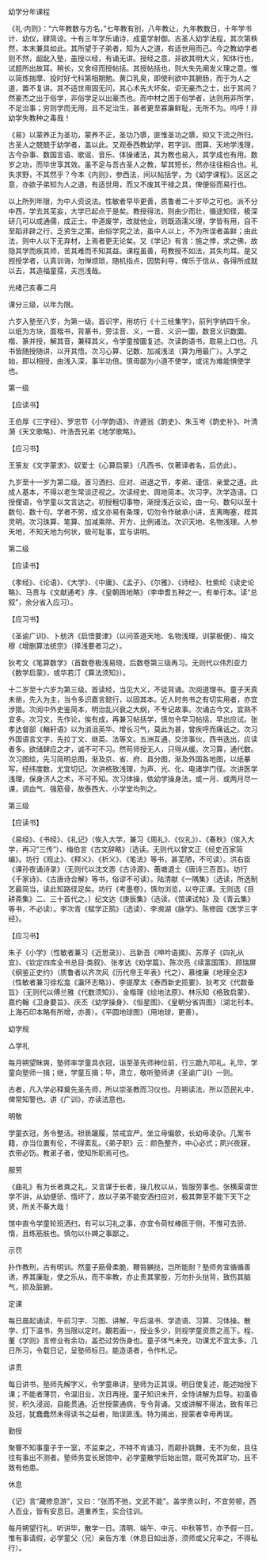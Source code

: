 幼学分年课程  

《礼·内则》：“六年教数与方名，”七年教有别，八年教让，九年教数日，十年学书计、幼仪，肄简谅。十有三年学乐诵诗，成童学射御。古圣人幼学法程，其次第秩然，本末兼具如此。其所望于子弟者，知为人之道，有适世用而己。今之教幼学者则不然，龆龀入塾，虽授以经，有诵无讲。授经之意，非欲其明大义，知体行也，试题所出故耳。稍长，又舍经而授帖括。其授帖括也，则大失先阐发义理之意。惟以简炼揣摩、投时好弋科第相期勉。黄口乳臭，即使利欲中其腑肠，而于为人之道，置不复讲。其不适世用固无问，其心术先大坏矣。讵无豪杰之士，出于其间？然豪杰之出于俗学，非俗学足以出豪杰也。而中材之困于俗学者，达则用非所学，不足治事；穷则学而无用，且不足治生，甚者更至寡廉鲜耻，无所不为。呜呼！非幼学失教种之毒哉！  

《易》以蒙养正为圣功，蒙养不正，圣功乃隳，匪惟圣功之隳，抑又下流之所归。古圣人之兢兢于幼学者，盖以此。又观泰西教幼学，若字训、图算、天地学浅理，古今杂事、数国言语、歌谣、音乐、体操诸法，其为教也易入，其学成也有用。数岁之功，而毕世享其效。虽不足与吾古圣人之教，挈其短长，然亦往往相合也。礼失求野，不其然乎？今本《内则》，参西法，间以帖括学，为《幼学课程》。区区之意，亦欲子弟知为人之道，有适世用，而又不废其干禄之具，俾便俗而易行也。  

以上所列年限，为中人资说法。性敏者早毕更善，质鲁者二十岁毕之可也。派不分中西，学去其芜妄，大学已起点于是矣。教授得法，则由少而壮，循途知径，极深研几可以成通儒，成正士。中道废学，改就他业，则既涵濡义理，学皆有用，自不至蹈非辟之行，乏资生之策。由俗学究之法，虽中人以上，不为所误者盖鲜；由此法，则中人以下无弃材，上焉者更无论矣。又《学记》有言：施之悖，求之佛，故隐其学而疾其师，苦其难而不知其益。课程虽善，苟教授不如法，其失均耳。是又觊授学者，认真训诲，勿惮烦琐，随机指点，因势利导，俾乐于信从，各得所成就以去，其造福童孺，夫岂浅哉。  

光绪己亥春二月  

课分三级，以年为限。  

六岁入塾至八岁，为第一级。首识字，用坊行《十三经集字》，前列字纳四千余，以纸为方块，面楷书，背篆书，旁注音、义，一音、义识一圜，数音义识数圜。楷、篆并授，解其音，兼释其义，令学童按圜复述。次读韵语书，取易上口也。凡书皆随授随讲，以开其悟。次习心算、记数、加减浅法（算为用最广）。入学之始，即以相授，由浅入深，事半功倍。慎毋鄙为小道不使学，或诧为难能惧使学也。  

第一级  

【应读书】  

王伯厚《三字经》、罗忠节《小学韵语》、许遯翁《韵史》、朱玉岑《韵史补》、叶清漪《天文歌略》、叶浩吾兄弟《地学歌略》。  

【应习书】  

王箓友《文字蒙求》、奴爱士《心算启蒙》（凡西书，仅著译者名，后仿此）。  

九岁至十一岁为第二级。首习洒扫、应对、进退之节，孝弟、谨信、亲爱之道。此成人基本，不得以老生常谈迂视之。次读经史、舆地简本。次习字。次学造语。口授俚语，令学童以文言达之。初授粗切事物，渐授浅近议论，由一句、数句以至十数句、数十句。学者不劳，成文亦易有条理，切勿令作破承小讲，支离晦塞，桎其灵明。次习珠算、笔算、加减乘除、开方、比例诸法。次识天地、名物浅理。人参天地，不知天地为何状，极可耻事，宜与讲明。  

第二级  

【应读书】  

《孝经》、《论语》、《大学》、《中庸》、《孟子》、《尔雅》、《诗经》、杜紫纶《读史论略》、马贵与《文献通考》序、《皇朝舆地略》（李申耆五种之一。有单行本。读“总叙”，余分省入应习）。  

【应习书】  

《圣谕广训》、卜舫济《启悟要津》（以问答道天地、名物浅理，训蒙极便）、梅文穆《增删算法统宗》（择浅要者习之）。  

狄考文《笔算数学》（首数卷极浅易晓，后数卷第三级再习。无则代以伟烈亚力《数学启蒙》，或华若汀《算法须知》）。  

十二岁至十六岁为第三级。首读经，当见大义，不徒背诵。次阅道理书。童子天真未凿，先入为主，当令多识嘉言懿行，以固其本。近人时务书之有切实用者，亦宜涉猎。次阅中外史鉴简本，明治乱兴衰之大纲，不专记故事。次诵古今文，宜熟不宜多。次习文，先作论，俟有成，再兼习帖括学，慎勿令早习帖括，早出应试。张孝达督部《輶轩语》以为消沮英华、增长习气，莫此为甚，曾疾呼而痛诋之。次习外国语言文字，先拉丁文、继英、法等文。五洲互通，交涉事伙，西书迭出，应读者多。欲储肆应之才，诚不可不习。然苟师授无人，只得从缓。次习算，通代数。次习图绘，先习简明总图，渐及京、省、府、县分图，渐及外国各地图，以纸摹写，经纬度数，尤宜切记。次讲格致浅理，为声、光、化、电诸学门径。次讲医学浅理，保身济人之术，不可不知。次习体操，依幼学操身法，或一月、或两月尽一课，调血气、强筋骨，故泰西大、小学堂均列之。  

第三级  

【应读书】  

《易经》、《书经》、《礼记》（俟入大学，兼习《周礼》、《仪礼》）、《春秋》（俟入大学，再习“三传”）、梅伯言《古文辞略》（选读。无则代以曾文正《经史百家简编》。坊行《观止》、《释义》、《析义》、《笔法》等书，甚芜陋，不可读）。洪右臣《课孙夜诵诗录》（无则代以沈文悫《古诗源》、蘅塘退士《唐诗三百首》。坊行《千家诗》、《古唐诗合解》等书，俗谬不可读）。陆清献《一隅集》（选读，所选制艺最简当，读此知路径足矣。坊行《考墨卷》，慎勿浏览，以夺正课。无则选《目耕斋集》二、三十首代之。）纪文达《庚辰集》（选读。《馆课试帖》及《青云集》等书，不必读）。李次青《赋学正鹄》（选读）、李濒湖《脉学》、陈修园《医学三字经》。  

【应习书】  

朱子《小学》（性敏者兼习《近思录》）、吕新吾《呻吟语摘》、苏厚子《四礼从宜》、《钦定四库全书总目·类叙》、张孝达《劝学篇》、陈次亮《续富国策》、顾瑞屏《纲鉴正史约》（质鲁者以齐次风《历代帝王年表》代之）、慕维廉《地理全志》（性敏者兼习徐松龛《瀛环志略》）、李提摩太《泰西新史揽要》、狄考文《代数备旨》（无则代以傅兰雅《代数须知》）、金楷理《绘地法原》、林乐知《格致启蒙》、嘉约翰《卫身要旨》、庆丕《幼学操身》、《恒星图》、《皇朝分省舆图》（湖北刊本。上海石印本略有所增，亦善）。《平圆地球图》（用地球，更善）。  

幼学规  

△学礼  

每月朔望眜爽，塾师率学童具衣冠，诣至圣先师神位前，行三跪九叩礼。礼毕，学童向塾师一揖；继，学童互揖；毕，肃立，敬听塾师讲《圣谕广训》一则。  

古者，凡入学必释奠先圣先师，所以崇圣教而习仪也。月朔读法，所以范民礼中，俾常知警也。讲《广训》，亦读法意也。  

明敬  

学童衣冠，务令整洁。袒亵躧履，禁戒宜严。坐立毋偏欹，长幼毋凌杂。几案书籍，亦当位置有伦，不得紊乱。《弟子职》云：颜色整齐，中心必式；夙兴夜寐，衣带必饬。教弟子者，使知所职焉可也。  

服劳  

《曲礼》有为长者粪之礼，又言谋于长者，操几枚以从，皆服劳事也。张横渠谓世学不讲，从幼便骄、惰坏了，故以子弟不能安洒扫应对，极其弊至不能下天下之贤，所关不綦大哉！  

馆中直令学童轮班洒扫，有可以习礼之事，亦宜令荷杖棒匜于侧，不惟可去骄、惰，且练筋肤也。慎勿以仆婢之事鄙之。  

示罚  

扑作教刑，古有明训。然童子筋骨柔脆，鞭笞觵挞，岂所能耐？塾师务宜循循善诱，养其廉耻，使之乐从，而不率教，亦止责其掌股，万勿扑头挞背，致伤其脑气，损及脏腑。  

定课  

每日晨起诵读，午前习字、习图、讲解，午后温书、学造语、习算、习体操。散学、灯下温书，务当限以定时。覯若画一，授业多少，则视学童资质之高下。程、董《学则》言修业有余功，盖恐过劳伤身也。童子体气未充，功课尤不宜太多。几日所习，令载日记，呈塾师标日。能造语者，令作札记。  

讲贯  

每日讲书，塾师先解字义，令学童串讲，塾师为正其误。明日使复述，能述始授下课；不能者薄罚，令温旧业，次日再授。童子知识未开，全恃讲解为启导。初虽昏贸，积久浸润，自能贯通。近世授蒙通病，专令背诵。又或讲解不得法，致有年已及冠，犹蠢蠢然未得读书之益者，贻误匪浅。特为揭出，授蒙者幸毋再误。  

勤授  

聚瞢不知事童子于一室，不监束之，不特不肯诵习，而颠扑跳舞，无不为矣，且往往有事出不测者。塾师务宜长居馆中，必学童散学后始出馆，既可免其旷功，且不致有他患。  

休息  

《记》言“藏修息游”，又曰：“张而不弛，文武不能”。盖学贵以时，不宜劳顿，西人百业，皆有安息日。道重养生，实合往训。  

每月朔望行礼、听讲毕，散学一日。清明、端午、中元、中秋等节，亦予假一日。惟有事请假，必学童父（兄）亲告方准（休息日如出游，须师或父兄率之，不得私行）。  

